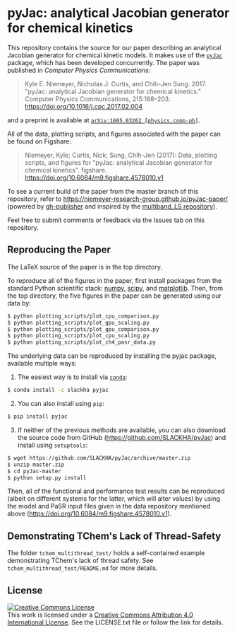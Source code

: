 pyJac: analytical Jacobian generator for chemical kinetics
==========================================================

This repository contains the source for our paper describing an analytical Jacobian generator for chemical kinetic models.
It makes use of the [`pyJac`](https://github.com/SLACKHA/pyJac) package, which has been developed concurrently. The paper was published in *Computer Physics Communications*:

 > Kyle E. Niemeyer, Nicholas J. Curtis, and Chih-Jen Sung. 2017. "pyJac: analytical Jacobian generator for chemical kinetics." Computer Physics Communications, 215:188–203. https://doi.org/10.1016/j.cpc.2017.02.004

and a preprint is available at [`arXiv:1605.03262 [physics.comp-ph]`](http://arxiv.org/abs/1605.03262).

All of the data, plotting scripts, and figures associated with the paper can be found on Figshare:

 > Niemeyer, Kyle; Curtis, Nick; Sung, Chih-Jen (2017): Data, plotting scripts, and figures for "pyJac: analytical Jacobian generator for chemical kinetics". figshare. https://doi.org/10.6084/m9.figshare.4578010.v1

To see a current build of the paper from the master branch of this repository, refer to https://niemeyer-research-group.github.io/pyJac-paper/ (powered by [gh-publisher](https://github.com/ewanmellor/gh-publisher) and inspired by the [multiband_LS repository](http://jakevdp.github.io/multiband_LS)).

Feel free to submit comments or feedback via the Issues tab on this repository.


Reproducing the Paper
---------------------
The LaTeX source of the paper is in the top directory.

To reproduce all of the figures in the paper, first install packages from the standard Python scientific stack: [numpy](http://numpy.org), [scipy](http://scipy.org), and [matplotlib](http://matplotlib.org).
Then, from the top directory, the five figures in the paper can be generated using our data by:

```bash
$ python plotting_scripts/plot_cpu_comparison.py
$ python plotting_scripts/plot_gpu_scaling.py
$ python plotting_scripts/plot_gpu_comparison.py
$ python plotting_scripts/plot_cpu_scaling.py
$ python plotting_scripts/plot_ch4_pasr_data.py
```

The underlying data can be reproduced by installing the pyjac package, available multiple ways:

1. The easiest way is to install via [`conda`](https://conda.io/):
```bash
$ conda install -c slackha pyjac
```

2. You can also install using `pip`:
```bash
$ pip install pyjac
```

3. If neither of the previous methods are available, you can also download the source code from GitHub (https://github.com/SLACKHA/pyJac) and install using `setuptools`:
```bash
$ wget https://github.com/SLACKHA/pyJac/archive/master.zip
$ unzip master.zip
$ cd pyJac-master
$ python setup.py install
```

Then, all of the functional and performance test results can be reproduced (albeit on different systems for the latter, which will alter values) by using the model and PaSR input files given in the data repository mentioned above (https://doi.org/10.6084/m9.figshare.4578010.v1).


Demonstrating TChem's Lack of Thread-Safety
-------------------------------------------
The folder `tchem_multithread_test/` holds a self-contained example demonstrating
TChem's lack of thread safety. See `tchem_multithread_test/README.md` for more details.


License
-------
<a rel="license" href="http://creativecommons.org/licenses/by/4.0/"><img alt="Creative Commons License" style="border-width:0" src="https://i.creativecommons.org/l/by/4.0/88x31.png" /></a><br />This work is licensed under a <a rel="license" href="http://creativecommons.org/licenses/by/4.0/">Creative Commons Attribution 4.0 International License</a>.
See the LICENSE.txt file or follow the link for details.
